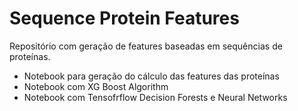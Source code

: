 # Sequence Protein Features

Repositório com geração de features baseadas em sequências de proteínas.

- Notebook para geração do cálculo das features das proteínas
- Notebook com XG Boost Algorithm 
- Notebook com Tensofrflow Decision Forests e Neural Networks
